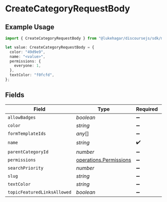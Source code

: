 # CreateCategoryRequestBody

## Example Usage

```typescript
import { CreateCategoryRequestBody } from "@lukehagar/discoursejs/sdk/models/operations";

let value: CreateCategoryRequestBody = {
  color: "49d9e9",
  name: "<value>",
  permissions: {
    everyone: 1,
  },
  textColor: "f0fcfd",
};
```

## Fields

| Field                                                                   | Type                                                                    | Required                                                                | Description                                                             | Example                                                                 |
| ----------------------------------------------------------------------- | ----------------------------------------------------------------------- | ----------------------------------------------------------------------- | ----------------------------------------------------------------------- | ----------------------------------------------------------------------- |
| `allowBadges`                                                           | *boolean*                                                               | :heavy_minus_sign:                                                      | N/A                                                                     |                                                                         |
| `color`                                                                 | *string*                                                                | :heavy_minus_sign:                                                      | N/A                                                                     | 49d9e9                                                                  |
| `formTemplateIds`                                                       | *any*[]                                                                 | :heavy_minus_sign:                                                      | N/A                                                                     |                                                                         |
| `name`                                                                  | *string*                                                                | :heavy_check_mark:                                                      | N/A                                                                     |                                                                         |
| `parentCategoryId`                                                      | *number*                                                                | :heavy_minus_sign:                                                      | N/A                                                                     |                                                                         |
| `permissions`                                                           | [operations.Permissions](../../../sdk/models/operations/permissions.md) | :heavy_minus_sign:                                                      | N/A                                                                     |                                                                         |
| `searchPriority`                                                        | *number*                                                                | :heavy_minus_sign:                                                      | N/A                                                                     |                                                                         |
| `slug`                                                                  | *string*                                                                | :heavy_minus_sign:                                                      | N/A                                                                     |                                                                         |
| `textColor`                                                             | *string*                                                                | :heavy_minus_sign:                                                      | N/A                                                                     | f0fcfd                                                                  |
| `topicFeaturedLinksAllowed`                                             | *boolean*                                                               | :heavy_minus_sign:                                                      | N/A                                                                     |                                                                         |
